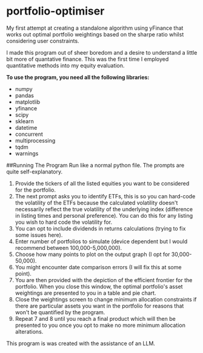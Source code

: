 # portfolio-optimiser
My first attempt at creating a standalone algorithm using yFinance that works out optimal portfolio weightings based on the sharpe ratio whilst considering user constraints.

I made this program out of sheer boredom and a desire to understand a little bit more of quantative finance. This was the first time I employed quantitative methods into my equity evaluation. 

**To use the program, you need all the following libraries:**
- numpy
- pandas
- matplotlib
- yfinance
- scipy
- sklearn
- datetime
- concurrent
- multiprocessing
- tqdm
- warnings

##Running The Program
Run like a normal python file. The prompts are quite self-explanatory.
1. Provide the tickers of all the listed equities you want to be considered for the portfolio.
2. The next prompt asks you to identify ETFs, this is so you can hard-code the volatility of the ETFs because the calculated volatility doesn't necessarily reflect the true volatility of the underlying index (difference in listing times and personal preference). You can do this for any listing you wish to hard code the volatility for.
3. You can opt to include dividends in returns calculations (trying to fix some issues here).
4. Enter number of portfolios to simulate (device dependent but I would recommend between 100,000-5,000,000).
5. Choose how many points to plot on the output graph (I opt for 30,000-50,000).
6. You might encounter date comparison errors (I will fix this at some point).
7. You are then provided with the depiction of the efficient frontier for the portfolio. When you close this window, the optimal portfolio's asset weightings are presented to you in a table and pie chart.
8. Close the weightings screen to change minimum allocation constraints if there are particular assets you want in the portfolio for reasons that won't be quantified by the program.
9. Repeat 7 and 8 until you reach a final product which will then be presented to you once you opt to make no more minimum allocation alterations.

This program is was created with the assistance of an LLM. 
